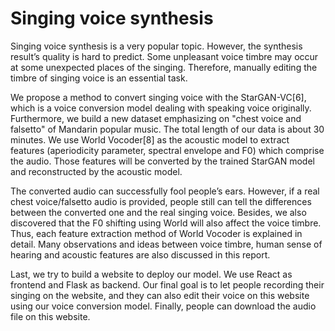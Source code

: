 # Singing voice synthesis

Singing voice synthesis is a very popular topic. However, the synthesis result’s quality is hard to predict. Some unpleasant voice timbre may occur at some unexpected places of the singing. Therefore, manually editing the timbre of singing voice is an essential task.

We propose a method to convert singing voice with the StarGAN-VC[6], which is a voice conversion model dealing with speaking voice originally. Furthermore, we build a new dataset emphasizing on "chest voice and falsetto" of Mandarin popular music. The total length of  our data is about 30 minutes. We use World Vocoder[8] as the acoustic model to extract features (aperiodicity parameter, spectral envelope and F0) which  comprise the audio. Those features will be converted by the trained StarGAN model and reconstructed by the acoustic model.

The converted audio can successfully fool people’s ears. However, if a real chest voice/falsetto audio is provided, people still can tell the differences between the converted one and the real singing voice. Besides, we also discovered that the F0 shifting using World will also affect the voice timbre. Thus, each feature extraction method of World Vocoder is explained in detail. Many observations and ideas between voice timbre, human sense of hearing and acoustic features are also discussed in this report. 

Last, we try to build a website to deploy our model. We use React as frontend and Flask as backend. Our final goal is to let people recording their singing on the website, and they can also edit their voice on this website using our voice conversion model. Finally, people can download the audio file on this website.
